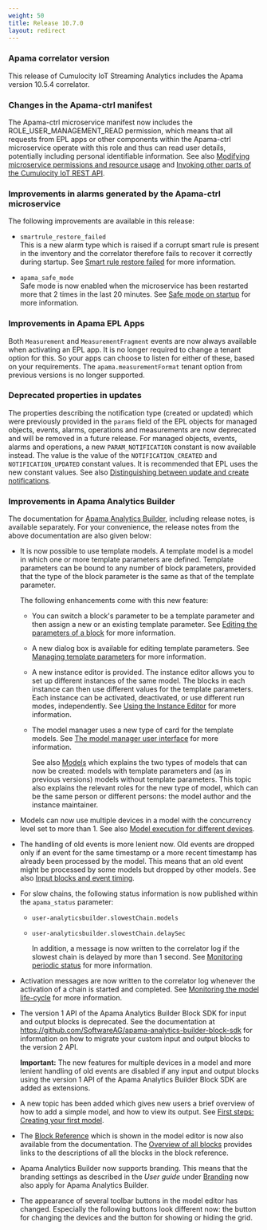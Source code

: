 ```yaml
---
weight: 50
title: Release 10.7.0
layout: redirect
---
```


### Apama correlator version

This release of Cumulocity IoT Streaming Analytics includes the Apama version 10.5.4 correlator.

### Changes in the Apama-ctrl manifest

The Apama-ctrl microservice manifest now includes the ROLE_USER_MANAGEMENT_READ permission, which means that all requests from EPL apps or other components within the Apama-ctrl microservice operate with this role and thus can read user details, potentially including personal identifiable information. See also [Modifying microservice permissions and resource usage](https://cumulocity.com/guides/10.7.0/apama/advanced/#microservice-permissions) and [Invoking other parts of the Cumulocity IoT REST API](https://cumulocity.com/guides/10.7.0/apama/actions/#invoking-other-api).

### Improvements in alarms generated by the Apama-ctrl microservice

The following improvements are available in this release:

* `smartrule_restore_failed`<br>
  This is a new alarm type which is raised if a corrupt smart rule is present in the inventory and the correlator therefore fails to recover it correctly during startup. See [Smart rule restore failed](https://cumulocity.com/guides/10.7.0/apama/troubleshooting/#smartrule_restore_failed) for more information.

* `apama_safe_mode`<br>
  Safe mode is now enabled when the microservice has been restarted more that 2 times in the last 20 minutes. See [Safe mode on startup](https://cumulocity.com/guides/10.7.0/apama/troubleshooting/#apama_safe_mode) for more information.

### Improvements in Apama EPL Apps

Both `Measurement` and `MeasurementFragment` events are now always available when activating an EPL app. It is no longer required to change a tenant option for this. So your apps can choose to listen for either of these, based on your requirements. The `apama.measurementFormat` tenant option from previous versions is no longer supported.

### Deprecated properties in updates

The properties describing the notification type (created or updated) which were previously provided in the `params` field of the EPL objects for managed objects, events, alarms, operations and measurements are now deprecated and will be removed in a future release. For managed objects, events, alarms and operations, a new `PARAM_NOTIFICATION` constant is now available instead. The value is the value of the `NOTIFICATION_CREATED` and `NOTIFICATION_UPDATED` constant  values. It is recommended that EPL uses the new constant values. See also [Distinguishing between update and create notifications](https://cumulocity.com/guides/10.7.0/apama/analytics-introduction/#notifications).

### Improvements in Apama Analytics Builder

The documentation for [Apama Analytics Builder](https://documentation.softwareag.com/onlinehelp/Rohan/Analytics_Builder/pab10-7-0/apama-pab-webhelp/index.html), including release notes, is available separately. For your convenience, the release notes from the above documentation are also given below:

* It is now possible to use template  models. A template model is a model in which one or more template  parameters are defined. Template parameters can be bound to any number  of block parameters, provided that the type of the block parameter is  the same as that of the template parameter.

    The following enhancements come with this new feature:

  * You can switch a block's parameter to be a template parameter and then assign a new or an existing template parameter. See [Editing the parameters of a block](https://documentation.softwareag.com/onlinehelp/Rohan/Analytics_Builder/pab10-7-0/apama-pab-webhelp/index.html#page/apamaanalyticsbuilder-webhelp%2Fta-AnaBui_editing_the_parameters_of_a_block.html) for more information.

  * A new dialog box is available for editing template parameters. See [Managing template parameters](https://documentation.softwareag.com/onlinehelp/Rohan/Analytics_Builder/pab10-7-0/apama-pab-webhelp/index.html#page/apamaanalyticsbuilder-webhelp%2Fta-AnaBui_managing_template_parameters.html) for more information.

  * A new instance editor is provided. The instance editor allows you to set  up different instances of the same model. The blocks in each instance  can then use different values for the template parameters. Each instance can be activated, deactivated, or use different run modes,  independently. See [Using the Instance Editor](https://documentation.softwareag.com/onlinehelp/Rohan/Analytics_Builder/pab10-7-0/apama-pab-webhelp/index.html#page/apamaanalyticsbuilder-webhelp%2Fto-AnaBui_using_the_instance_editor.html) for more information.

  * The model manager uses a new type of card for the template models. See [The model manager user interface](https://documentation.softwareag.com/onlinehelp/Rohan/Analytics_Builder/pab10-7-0/apama-pab-webhelp/index.html#page/apamaanalyticsbuilder-webhelp%2Fco-AnaBui_the_model_manager_user_interface.html) for more information.

     See also [Models](https://documentation.softwareag.com/onlinehelp/Rohan/Analytics_Builder/pab10-7-0/apama-pab-webhelp/index.html#page/apamaanalyticsbuilder-webhelp%2Fco-AnaBui_models.html) which explains the two types of models that can now be created: models  with template parameters and (as in previous versions) models without  template parameters. This topic also explains the relevant roles for the new type of model, which can be the same person or different persons:  the model author and the instance maintainer.

* Models can now use multiple devices in a model with the concurrency level set to more than 1. See also [Model execution for different devices](https://documentation.softwareag.com/onlinehelp/Rohan/Analytics_Builder/pab10-7-0/apama-pab-webhelp/index.html#page/apamaanalyticsbuilder-webhelp%2Fco-AnaBui_model_execution_for_different_devices.html).

* The handling of old events is more lenient now. Old events are dropped only if an event for the same timestamp or a more recent timestamp has  already been processed by the model. This means that an old event might  be processed by some models but dropped by other models. See also [Input blocks and event timing](https://documentation.softwareag.com/onlinehelp/Rohan/Analytics_Builder/pab10-7-0/apama-pab-webhelp/index.html#page/apamaanalyticsbuilder-webhelp%2Fco-AnaBui_input_blocks_and_event_timing.html).

* For slow chains, the following status information is now published within the `apama_status` parameter:

  * `user-analyticsbuilder.slowestChain.models`

  * `user-analyticsbuilder.slowestChain.delaySec`

    In addition, a message is now written to the correlator log if the slowest chain is delayed by more than 1 second. See [Monitoring periodic status](https://documentation.softwareag.com/onlinehelp/Rohan/Analytics_Builder/pab10-7-0/apama-pab-webhelp/index.html#page/apamaanalyticsbuilder-webhelp%2Fco-AnaBui_monitoring_periodic_status.html) for more information.

* Activation messages are now written to the correlator log whenever the activation of a chain is started and completed. See [Monitoring the model life-cycle](https://documentation.softwareag.com/onlinehelp/Rohan/Analytics_Builder/pab10-7-0/apama-pab-webhelp/index.html#page/apamaanalyticsbuilder-webhelp%2Fco-AnaBui_monitoring_the_model_lifecycle.html) for more information.

* The version 1 API of the Apama Analytics Builder Block SDK for input and output blocks is deprecated. See the documentation at https://github.com/SoftwareAG/apama-analytics-builder-block-sdk for information on how to migrate your custom input and output blocks to the version 2 API.

    **Important:**
  The new features for multiple devices in a model and more lenient handling  of old events are disabled if any input and output blocks using the  version 1 API of the Apama Analytics Builder Block SDK are added as extensions.

* A new topic has been added which gives new users a brief overview of how to add a simple model, and how to view its output. See [First steps: Creating your first model](https://documentation.softwareag.com/onlinehelp/Rohan/Analytics_Builder/pab10-7-0/apama-pab-webhelp/index.html#page/apamaanalyticsbuilder-webhelp%2Fco-AnaBui_first_steps.html).

* The [Block Reference](https://documentation.softwareag.com/onlinehelp/Rohan/Analytics_Builder/pab10-7-0/apama-pab-webhelp/index.html#page/apamaanalyticsbuilder-webhelp%2Fto_AnaBui_block_reference_Block_Reference.html) which is shown in the model editor is now also available from the documentation. The [Overview of all blocks](https://documentation.softwareag.com/onlinehelp/Rohan/Analytics_Builder/pab10-7-0/apama-pab-webhelp/index.html#page/apamaanalyticsbuilder-webhelp%2Fto_AnaBui_block_reference_overview_all_blocks.html) provides links to the descriptions of all the blocks in the block reference.

* Apama Analytics Builder now supports branding. This means that the branding settings as described in the *User guide* under [Branding](https://cumulocity.com/guides/10.7.0/users-guide/enterprise-edition/#branding) now also apply for Apama Analytics Builder.

* The appearance of several toolbar buttons in the model editor has changed.  Especially the following buttons look different now: the button for  changing the devices and the button for showing or hiding the grid.